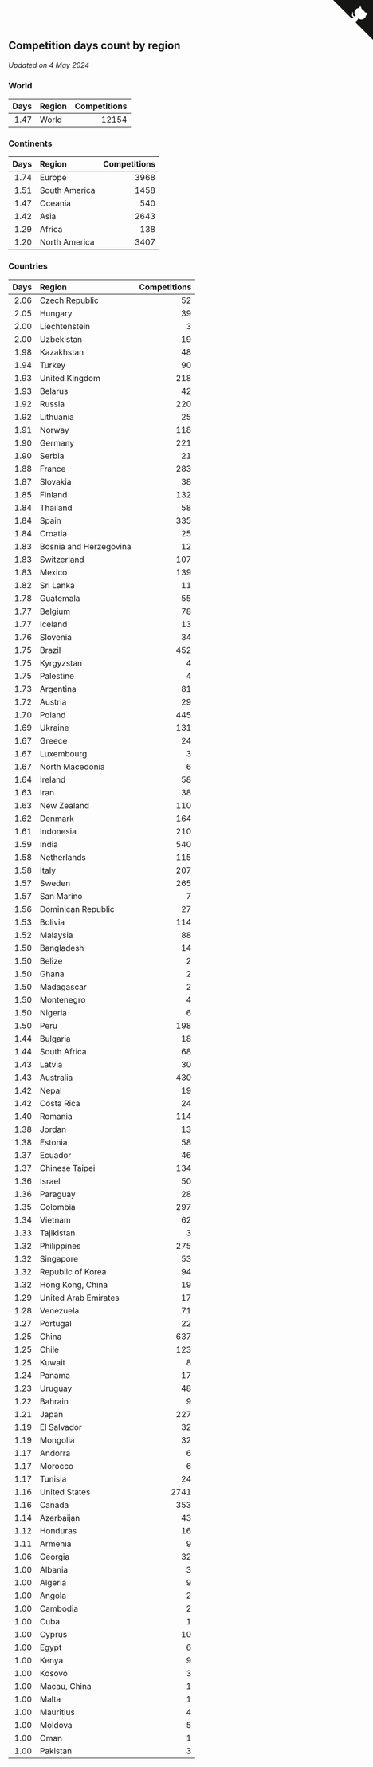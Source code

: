 ## Competition days count by region

*Updated on  4 May 2024*


### World

| Days | Region | Competitions |
| ---: | :--- | ---: |
| 1.47 | World | 12154 |

### Continents

| Days | Region | Competitions |
| ---: | :--- | ---: |
| 1.74 | Europe | 3968 |
| 1.51 | South America | 1458 |
| 1.47 | Oceania | 540 |
| 1.42 | Asia | 2643 |
| 1.29 | Africa | 138 |
| 1.20 | North America | 3407 |

### Countries

| Days | Region | Competitions |
| ---: | :--- | ---: |
| 2.06 | Czech Republic | 52 |
| 2.05 | Hungary | 39 |
| 2.00 | Liechtenstein | 3 |
| 2.00 | Uzbekistan | 19 |
| 1.98 | Kazakhstan | 48 |
| 1.94 | Turkey | 90 |
| 1.93 | United Kingdom | 218 |
| 1.93 | Belarus | 42 |
| 1.92 | Russia | 220 |
| 1.92 | Lithuania | 25 |
| 1.91 | Norway | 118 |
| 1.90 | Germany | 221 |
| 1.90 | Serbia | 21 |
| 1.88 | France | 283 |
| 1.87 | Slovakia | 38 |
| 1.85 | Finland | 132 |
| 1.84 | Thailand | 58 |
| 1.84 | Spain | 335 |
| 1.84 | Croatia | 25 |
| 1.83 | Bosnia and Herzegovina | 12 |
| 1.83 | Switzerland | 107 |
| 1.83 | Mexico | 139 |
| 1.82 | Sri Lanka | 11 |
| 1.78 | Guatemala | 55 |
| 1.77 | Belgium | 78 |
| 1.77 | Iceland | 13 |
| 1.76 | Slovenia | 34 |
| 1.75 | Brazil | 452 |
| 1.75 | Kyrgyzstan | 4 |
| 1.75 | Palestine | 4 |
| 1.73 | Argentina | 81 |
| 1.72 | Austria | 29 |
| 1.70 | Poland | 445 |
| 1.69 | Ukraine | 131 |
| 1.67 | Greece | 24 |
| 1.67 | Luxembourg | 3 |
| 1.67 | North Macedonia | 6 |
| 1.64 | Ireland | 58 |
| 1.63 | Iran | 38 |
| 1.63 | New Zealand | 110 |
| 1.62 | Denmark | 164 |
| 1.61 | Indonesia | 210 |
| 1.59 | India | 540 |
| 1.58 | Netherlands | 115 |
| 1.58 | Italy | 207 |
| 1.57 | Sweden | 265 |
| 1.57 | San Marino | 7 |
| 1.56 | Dominican Republic | 27 |
| 1.53 | Bolivia | 114 |
| 1.52 | Malaysia | 88 |
| 1.50 | Bangladesh | 14 |
| 1.50 | Belize | 2 |
| 1.50 | Ghana | 2 |
| 1.50 | Madagascar | 2 |
| 1.50 | Montenegro | 4 |
| 1.50 | Nigeria | 6 |
| 1.50 | Peru | 198 |
| 1.44 | Bulgaria | 18 |
| 1.44 | South Africa | 68 |
| 1.43 | Latvia | 30 |
| 1.43 | Australia | 430 |
| 1.42 | Nepal | 19 |
| 1.42 | Costa Rica | 24 |
| 1.40 | Romania | 114 |
| 1.38 | Jordan | 13 |
| 1.38 | Estonia | 58 |
| 1.37 | Ecuador | 46 |
| 1.37 | Chinese Taipei | 134 |
| 1.36 | Israel | 50 |
| 1.36 | Paraguay | 28 |
| 1.35 | Colombia | 297 |
| 1.34 | Vietnam | 62 |
| 1.33 | Tajikistan | 3 |
| 1.32 | Philippines | 275 |
| 1.32 | Singapore | 53 |
| 1.32 | Republic of Korea | 94 |
| 1.32 | Hong Kong, China | 19 |
| 1.29 | United Arab Emirates | 17 |
| 1.28 | Venezuela | 71 |
| 1.27 | Portugal | 22 |
| 1.25 | China | 637 |
| 1.25 | Chile | 123 |
| 1.25 | Kuwait | 8 |
| 1.24 | Panama | 17 |
| 1.23 | Uruguay | 48 |
| 1.22 | Bahrain | 9 |
| 1.21 | Japan | 227 |
| 1.19 | El Salvador | 32 |
| 1.19 | Mongolia | 32 |
| 1.17 | Andorra | 6 |
| 1.17 | Morocco | 6 |
| 1.17 | Tunisia | 24 |
| 1.16 | United States | 2741 |
| 1.16 | Canada | 353 |
| 1.14 | Azerbaijan | 43 |
| 1.12 | Honduras | 16 |
| 1.11 | Armenia | 9 |
| 1.06 | Georgia | 32 |
| 1.00 | Albania | 3 |
| 1.00 | Algeria | 9 |
| 1.00 | Angola | 2 |
| 1.00 | Cambodia | 2 |
| 1.00 | Cuba | 1 |
| 1.00 | Cyprus | 10 |
| 1.00 | Egypt | 6 |
| 1.00 | Kenya | 9 |
| 1.00 | Kosovo | 3 |
| 1.00 | Macau, China | 1 |
| 1.00 | Malta | 1 |
| 1.00 | Mauritius | 4 |
| 1.00 | Moldova | 5 |
| 1.00 | Oman | 1 |
| 1.00 | Pakistan | 3 |


<a href="https://github.com/jonatanklosko/wca_statistics" class="github-corner" aria-label="View source on Github"><svg width="80" height="80" viewBox="0 0 250 250" style="fill:#151513; color:#fff; position: absolute; top: 0; border: 0; right: 0;" aria-hidden="true"><path d="M0,0 L115,115 L130,115 L142,142 L250,250 L250,0 Z"></path><path d="M128.3,109.0 C113.8,99.7 119.0,89.6 119.0,89.6 C122.0,82.7 120.5,78.6 120.5,78.6 C119.2,72.0 123.4,76.3 123.4,76.3 C127.3,80.9 125.5,87.3 125.5,87.3 C122.9,97.6 130.6,101.9 134.4,103.2" fill="currentColor" style="transform-origin: 130px 106px;" class="octo-arm"></path><path d="M115.0,115.0 C114.9,115.1 118.7,116.5 119.8,115.4 L133.7,101.6 C136.9,99.2 139.9,98.4 142.2,98.6 C133.8,88.0 127.5,74.4 143.8,58.0 C148.5,53.4 154.0,51.2 159.7,51.0 C160.3,49.4 163.2,43.6 171.4,40.1 C171.4,40.1 176.1,42.5 178.8,56.2 C183.1,58.6 187.2,61.8 190.9,65.4 C194.5,69.0 197.7,73.2 200.1,77.6 C213.8,80.2 216.3,84.9 216.3,84.9 C212.7,93.1 206.9,96.0 205.4,96.6 C205.1,102.4 203.0,107.8 198.3,112.5 C181.9,128.9 168.3,122.5 157.7,114.1 C157.9,116.9 156.7,120.9 152.7,124.9 L141.0,136.5 C139.8,137.7 141.6,141.9 141.8,141.8 Z" fill="currentColor" class="octo-body"></path></svg></a><style>.github-corner:hover .octo-arm{animation:octocat-wave 560ms ease-in-out}@keyframes octocat-wave{0%,100%{transform:rotate(0)}20%,60%{transform:rotate(-25deg)}40%,80%{transform:rotate(10deg)}}@media (max-width:500px){.github-corner:hover .octo-arm{animation:none}.github-corner .octo-arm{animation:octocat-wave 560ms ease-in-out}}</style>
